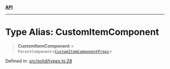 [**API**](../../API.md)

***

# Type Alias: CustomItemComponent

> **CustomItemComponent** = `ParentComponent`\<[`CustomItemComponentProps`](../interfaces/CustomItemComponentProps.md)\>

Defined in: [src/solid/types.ts:28](https://github.com/inokawa/virtua/blob/b9c4491d8dae78e5f58fc42b558b3af89abe1188/src/solid/types.ts#L28)
